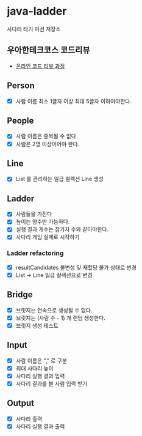 # java-ladder

사다리 타기 미션 저장소

## 우아한테크코스 코드리뷰

- [온라인 코드 리뷰 과정](https://github.com/woowacourse/woowacourse-docs/blob/master/maincourse/README.md)

## Person

- [x] 사람 이름 최소 1글자 이상 최대 5글자 이하여야한다.

## People

- [x] 사람 이름은 중복될 수 없다
- [x] 사람은 2명 이상이어야 한다.

## Line

- [x] List<Bridge> 를 관리하는 일급 컬렉션 Line 생성

## Ladder

- [x] 사람들을 가진다
- [x] 높이는 양수만 가능하다.
- [x] 실행 결과 개수는 참가자 수와 같아야한다.
- [x] 사다리 게임 실제로 시작하기

### Ladder refactoring
- [x] resultCandidates 불변성 및 재할당 불가 상태로 변경
- [x] List<Bridge> -> Line 일급 컬렉션으로 변경

## Bridge
- [x] 브릿지는 연속으로 생성될 수 없다.
- [x] 브릿지는 (사람 수 - 1) 개 랜덤 생성한다.
- [x] 브릿지 생성 테스트

## Input
- [x] 사람 이름은 "," 로 구분
- [x] 최대 사다리 높이
- [x] 사다리 실행 결과 입력
- [x] 사다리 결과를 볼 사람 입력 받기

## Output
- [x] 사다리 출력
- [x] 사다리 실행 결과 출력
